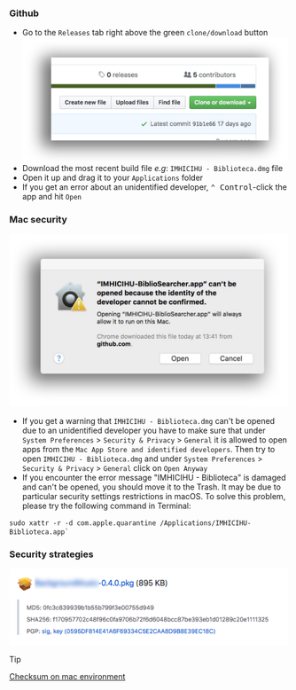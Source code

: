 ### Github
* Go to the `Releases` tab right above the green `clone/download` button
![github.jpg](/images/2861323947-clone_or_download.jpeg)
* Download the most recent build file _e.g_: `IMHICIHU - Biblioteca.dmg` file
* Open it up and drag it to your `Applications` folder
* If you get an error about an unidentified developer, <kbd>⌃ Control</kbd>-click the app and hit `Open`

### Mac security
![caveat.jpeg](/images/4208514379-searcher_error.jpeg)
* If you get a warning that `IMHICIHU - Biblioteca.dmg` can't be opened due to an unidentified developer you have to make sure that under `System Preferences` > `Security & Privacy` > `General` it is allowed to open apps from the `Mac App Store and identified developers`. Then try to open `IMHICIHU - Biblioteca.dmg` and under `System Preferences` > `Security & Privacy` > `General` click on `Open Anyway`
* If you encounter the error message "IMHICIHU - Biblioteca" is damaged and can't be opened, you should move it to the Trash. It may be due to particular security settings restrictions in macOS. To solve this problem, please try the following command in Terminal:
```
sudo xattr -r -d com.apple.quarantine /Applications/IMHICIHU-Biblioteca.app`
```
### Security strategies
![caveat.jpeg](/images/pgp.png)

> [!TIP]
> [Checksum on mac environment](https://gist.github.com/imhicihu/0c4d4dba1b73df41af1066253c5d4c3d)

